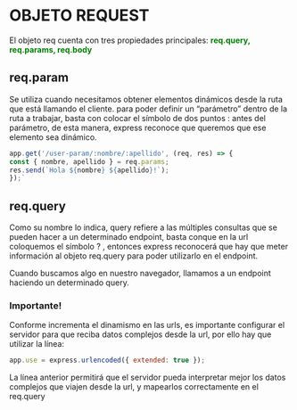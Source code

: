 # OBJETO REQUEST

El objeto req cuenta con tres propiedades
principales: <span style='color:green'>**req.query, req.params, req.body**</span>

## req.param

Se utiliza cuando necesitamos obtener elementos
dinámicos desde la ruta que está llamando el cliente.
para poder definir un “parámetro” dentro de la ruta a
trabajar, basta con colocar el símbolo de dos puntos :
antes del parámetro, de esta manera, express reconoce
que queremos que ese elemento sea dinámico.

```js
app.get('/user-param/:nombre/:apellido', (req, res) => {
const { nombre, apellido } = req.params;
res.send(`Hola ${nombre} ${apellido}!`);
});`

```

## req.query

Como su nombre lo indica, query refiere a las múltiples consultas que se pueden hacer a un determinado endpoint, basta conque en la url coloquemos el símbolo ? , entonces express reconocerá que hay que meter información al objeto req.query para poder utilizarlo en el endpoint.

Cuando buscamos algo en nuestro navegador, llamamos a un endpoint haciendo un determinado query.

### Importante!

Conforme incrementa el dinamismo en las urls, es importante configurar el servidor para que reciba datos complejos desde la url, por ello hay que utilizar la línea:

```js
app.use = express.urlencoded({ extended: true });
```

La línea anterior permitirá que el servidor pueda interpretar mejor los datos complejos que viajen desde la url, y mapearlos correctamente en el req.query
